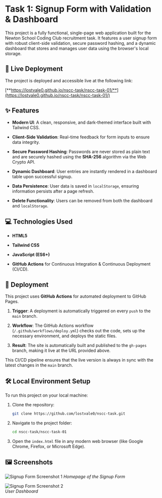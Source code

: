 # Task 1: Signup Form with Validation & Dashboard

This project is a fully functional, single-page web application built for the Newton School Coding Club recruitment task. It features a user signup form with robust client-side validation, secure password hashing, and a dynamic dashboard that stores and manages user data using the browser's local storage.

## 🚀 Live Deployment

The project is deployed and accessible live at the following link:

[**https://lostvale0.github.io/nscc-task/nscc-task-01/**](https://lostvale0.github.io/nscc-task/nscc-task-01/)

## ✨ Features

* **Modern UI**: A clean, responsive, and dark-themed interface built with Tailwind CSS.

* **Client-Side Validation**: Real-time feedback for form inputs to ensure data integrity.

* **Secure Password Hashing**: Passwords are never stored as plain text and are securely hashed using the **SHA-256** algorithm via the Web Crypto API.

* **Dynamic Dashboard**: User entries are instantly rendered in a dashboard table upon successful signup.

* **Data Persistence**: User data is saved in `localStorage`, ensuring information persists after a page refresh.

* **Delete Functionality**: Users can be removed from both the dashboard and `localStorage`.

## 💻 Technologies Used

* **HTML5**

* **Tailwind CSS**

* **JavaScript (ES6+)**

* **GitHub Actions** for Continuous Integration & Continuous Deployment (CI/CD).

## 🚀 Deployment

This project uses **GitHub Actions** for automated deployment to GitHub Pages.

1. **Trigger**: A deployment is automatically triggered on every `push` to the `main` branch.

2. **Workflow**: The GitHub Actions workflow (`/.github/workflows/deploy.yml`) checks out the code, sets up the necessary environment, and deploys the static files.

3. **Result**: The site is automatically built and published to the `gh-pages` branch, making it live at the URL provided above.

This CI/CD pipeline ensures that the live version is always in sync with the latest changes in the `main` branch.

## 🛠️ Local Environment Setup

To run this project on your local machine:

1. Clone the repository:
   ```bash
   git clone https://github.com/lostvale0/nscc-task.git
   ```
2. Navigate to the project folder:
    ```bash
   cd nscc-task/nscc-task-01
    ```

3. Open the `index.html` file in any modern web browser (like Google Chrome, Firefox, or Microsoft Edge).

## 🖼️ Screenshots
![Signup Form Screenshot 1](https://i.ibb.co/q3MKsZ29/1.png)
*Homepage of the Signup Form*

![Signup Form Screenshot 2](https://i.ibb.co/RkrVShYp/2.png)  
*User Dashboard*
